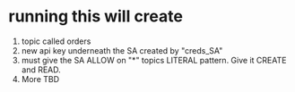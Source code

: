 # running this will create
1. topic called orders
2. new api key underneath the SA created by "creds_SA"
3. must give the SA ALLOW on "*" topics LITERAL pattern. Give it CREATE and READ.
4. More TBD 
